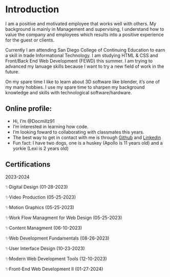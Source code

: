 # Introduction

 I am a positive and motivated employee that works well with others. My background is mainly in Management and supervising, I understand how to value the company and employees which results into a positive experience for the guest or clients.

Currently I am attending San Diego College of Continuing Education to earn a skill in trade Informational Technology. I am studying HTML & CSS and Front/Back End Web Development (FEWD) this summer.  I am trying to advanced my lanuage skills because I want to try a new field of work in the future.

On my spare time I like to learn about 3D software like blender, it’s one of my many hobbies. I use my spare time to sharpen my background knowledge and skills with technological software/hardware.

## Online profile:

-  Hi, I’m @Docmillz91
-  I’m interested in learning how code.
-  I’m looking foward to collaborating with classmates this years.
-  The best way to get in contact with me is through [Github](https://github.com/Docmillz91) and [Linkedin](www.linkedin.com/in/docmillz)
-  Fun fact: I have two dogs, one is a huskey (Apollo is 11 years old) and a yorkie (Lexi is 2 years old)

  ## Certifications
  2023-2024

✨Digital Design (01-28-2023)

✨Video Production (05-25-2023)

✨Motion Graphics (05-25-2023)

✨Work Flow Managment for Web Design (05-25-2023)

✨Content Managment (06-10-2023)

✨Web Development Fundamentals (08-26-2023)

✨User Interface Design (10-23-2023)

✨Modern Web Development Tools (12-10-2023)

✨Front-End Web Development II (01-27-2024)


  

<!---
Docmillz91/Docmillz91 is a ✨ special ✨ repository because its `README.md` (this file) appears on your GitHub profile.
You can click the Preview link to take a look at your changes.
--->
